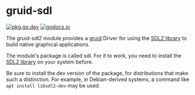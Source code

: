 # gruid-sdl

[![pkg.go.dev](https://pkg.go.dev/badge/github.com/anaseto/gruid-sdl.svg)](https://pkg.go.dev/github.com/anaseto/gruid-sdl)
[![godocs.io](https://godocs.io/github.com/anaseto/gruid-sdl?status.svg)](https://godocs.io/github.com/anaseto/gruid-sdl)

The *gruid-sdl2* module provides a [gruid](https://github.com/anaseto/gruid)
Driver for using the [SDL2 library](https://libsdl.org/download-2.0.php) to
build native graphical applications.

The module's package is called sdl.  For it to work, you need to install the
[SDL2 library](https://libsdl.org/download-2.0.php) on your system before.

Be sure to install the dev version of the package, for distributions that make
such a distinction. For example, in Debian-derived systems, a command like `apt
install libsdl2-dev` may be used.
